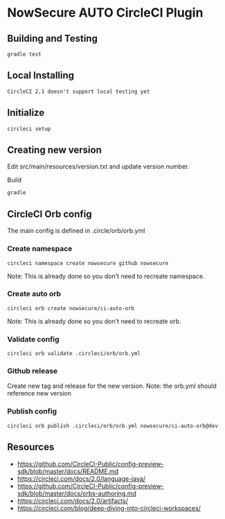 # NowSecure AUTO CircleCI Plugin

## Building and Testing
```
gradle test
```

## Local Installing
```
CircleCI 2.1 doesn't support local testing yet
```

## Initialize 
```
circleci setup
```

## Creating new version
Edit src/main/resources/version.txt and update version number.

Build 
```
gradle
```

## CircleCI Orb config
The main config is defined in .circle/orb/orb.yml

### Create namespace
```
circleci namespace create nowsecure github nowsecure
```
Note: This is already done so you don't need to recreate namespace.

### Create auto orb
```
circleci orb create nowsecure/ci-auto-orb
```
Note: This is already done so you don't need to recreate orb.

### Validate config
```
circleci orb validate .circleci/orb/orb.yml
```

### Github release
Create new tag and release for the new version. Note: the orb.yml should reference new version 

### Publish config
```
circleci orb publish .circleci/orb/orb.yml nowsecure/ci-auto-orb@dev
```

## Resources
- https://github.com/CircleCI-Public/config-preview-sdk/blob/master/docs/README.md
- https://circleci.com/docs/2.0/language-java/
- https://github.com/CircleCI-Public/config-preview-sdk/blob/master/docs/orbs-authoring.md
- https://circleci.com/docs/2.0/artifacts/
- https://circleci.com/blog/deep-diving-into-circleci-workspaces/
